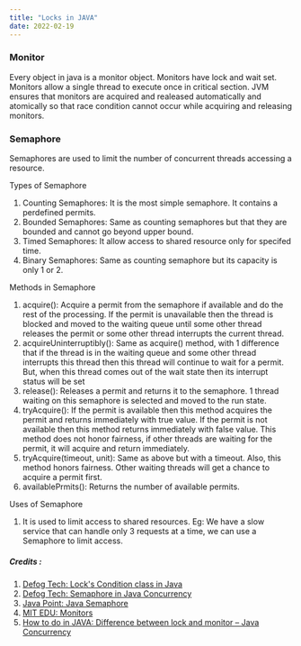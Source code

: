 ```yaml
---
title: "Locks in JAVA"
date: 2022-02-19
---
```


### Monitor
Every object in java is a monitor object. Monitors have lock and wait set. Monitors allow a single thread to execute once in critical section. JVM ensures that monitors are acquired and realeased automatically and atomically so that race condition cannot occur while acquiring and releasing monitors.

### Semaphore
Semaphores are used to limit the number of concurrent threads accessing a resource.  

Types of Semaphore  
1. Counting Semaphores: It is the most simple semaphore. It contains a perdefined permits.
2. Bounded Semaphores: Same as counting semaphores but that they are bounded and cannot go beyond upper bound.
3. Timed Semaphores: It allow access to shared resource only for specifed time.
4. Binary Semaphores: Same as counting semaphore but its capacity is only 1 or 2.

Methods in Semaphore
1. acquire(): Acquire a permit from the semaphore if available and do the rest of the processing. If the permit is unavailable then the thread is blocked and moved to the waiting queue until some other thread releases the permit or some other thread interrupts the current thread.
2. acquireUninterruptibly(): Same as acquire() method, with 1 difference that if the thread is in the waiting queue and some other thread interrupts this thread then this thread will continue to wait for a permit. But, when this thread comes out of the wait state then its interrupt status will be set
3. release(): Releases a permit and returns it to the semaphore. 1 thread waiting on this semaphore is selected and moved to the run state.
4. tryAcquire(): If the permit is available then this method acquires the permit and returns immediately with true value. If the permit is not available then this method returns immediately with false value. This method does not honor fairness, if other threads are waiting for the permit, it will acquire and return immediately.
5. tryAcquire(timeout, unit): Same as above but with a timeout. Also, this method honors fairness. Other waiting threads will get a chance to acquire a permit first.
6. availablePrmits(): Returns the number of available permits.

Uses of Semaphore
1. It is used to limit access to shared resources. Eg: We have a slow service that can handle only 3 requests at a time, we can use a Semaphore to limit access.

##### Credits :  
1. [Defog Tech: Lock's Condition class in Java](https://www.youtube.com/watch?v=N0mMm5PF5Ow&list=PLhfHPmPYPPRk6yMrcbfafFGSbE2EPK_A6&index=10)
2. [Defog Tech: Semaphore in Java Concurrency](https://www.youtube.com/watch?v=shH38znT_sQ)
3. [Java Point: Java Semaphore](https://www.javatpoint.com/java-semaphore)
4. [MIT EDU: Monitors](http://web.mit.edu/javadev/doc/tutorial/java/threads/monitors.html)
5. [How to do in JAVA: Difference between lock and monitor – Java Concurrency](https://howtodoinjava.com/java/multi-threading/multithreading-difference-between-lock-and-monitor/)
